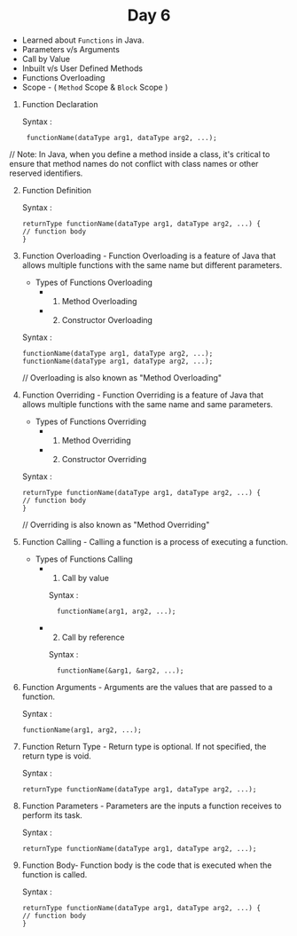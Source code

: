 <h1 align="center">Day 6</h1>

- Learned about `Functions` in Java.
- Parameters v/s Arguments
- Call by Value
- Inbuilt v/s User Defined Methods
- Functions Overloading
- Scope - ( `Method` Scope & `Block` Scope )

1. Function Declaration
    
    Syntax :
        
        functionName(dataType arg1, dataType arg2, ...);

// Note: In Java, when you define a method inside a class, it's critical to ensure that method names do not conflict with class names or other reserved identifiers.

2.  Function Definition
    
    Syntax :
        
        returnType functionName(dataType arg1, dataType arg2, ...) {
        // function body
        }

3.  Function Overloading - Function Overloading is a feature of Java that allows multiple functions with the same name but different parameters.
    
    - Types of Functions Overloading 
        - 1. Method Overloading 
        - 2. Constructor Overloading
    
    Syntax :
        
        functionName(dataType arg1, dataType arg2, ...);
        functionName(dataType arg1, dataType arg2, ...);

    // Overloading is also known as "Method Overloading"

4.  Function Overriding - Function Overriding is a feature of Java that allows multiple functions with the same name and same parameters.
    - Types of Functions Overriding 
        - 1. Method Overriding 
        - 2. Constructor Overriding
    
    Syntax :
        
        returnType functionName(dataType arg1, dataType arg2, ...) {
        // function body
        }

    // Overriding is also known as "Method Overriding"

5.  Function Calling - Calling a function is a process of executing a function.
    - Types of Functions Calling 
        - 1. Call by value

            Syntax :
                
                functionName(arg1, arg2, ...);

        - 2. Call by reference

            Syntax :
                
                functionName(&arg1, &arg2, ...);

6.  Function Arguments - Arguments are the values that are passed to a function.
    
    Syntax :
        
        functionName(arg1, arg2, ...);

7.  Function Return Type - Return type is optional. If not specified, the return type is void.
    
    Syntax :
        
        returnType functionName(dataType arg1, dataType arg2, ...);

8.  Function Parameters - Parameters are the inputs a function receives to perform its task.
    
    Syntax :
        
        returnType functionName(dataType arg1, dataType arg2, ...);

9.  Function Body- Function body is the code that is executed when the function is called.
    
    Syntax :
        
        returnType functionName(dataType arg1, dataType arg2, ...) {
        // function body
        }
